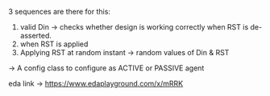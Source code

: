 3 sequences are there for this:

1. valid Din -> checks whether design is working correctly when RST is de-asserted.
2. when RST is applied
3. Applying RST at random instant -> random values of Din & RST


-> A config class to configure as ACTIVE or PASSIVE agent


eda link -> https://www.edaplayground.com/x/mRRK
